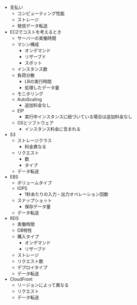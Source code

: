 - 支払い
  - コンピューティング性能
  - ストレージ
  - 発信データ転送
- EC2でコストを考えるとき
  - サーバーの実働時間
  - マシン構成
    - オンデマンド
    - リザーブド
    - スポット
  - インスタンス数
  - 負荷分散
    - LBの実行時間
    - 処理したデータ量
  - モニタリング
  - AutoScaling
    - 追加料金なし
  - EIP
    - 実行中インスタンスに紐づいている場合は追加料金なし
  - OSとソフトウェア
    - インスタンス料金に含まれる
- S3
  - ストレージクラス
    - 料金異なる
  - リクエスト
    - 数
    - タイプ
  - データ転送
- EBS
  - ボリュームタイプ
  - IOPS
    - 1秒あたりの入力・出力オペレーション回数
  - スナップショット
    - 保存データ量
  - データ転送
- RDS
  - 実働時間
  - DB特性
  - 購入タイプ
    - オンデマンド
    - リザーブド
  - ストレージ
  - リクエスト数
  - デプロイタイプ
  - データ転送
- CloudFront
  - リージョンによって異なる
  - リクエスト
  - データ転送